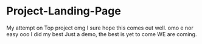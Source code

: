 # Project-Landing-Page
My attempt on Top project
omg I sure hope this comes out well.
omo e nor easy ooo I did my best
Just a demo, the best is yet to come
WE are coming.
